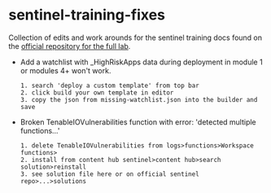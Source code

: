 # sentinel-training-fixes
Collection of edits and work arounds for the sentinel training docs found on the [official repository for the full lab](https://github.com/Azure/Azure-Sentinel/tree/master/Solutions/Training/Azure-Sentinel-Training-Lab).


+ Add a watchlist with _HighRiskApps data during deployment in module 1 or modules 4+ won't work.
   
      1. search 'deploy a custom template' from top bar  
      2. click build your own template in editor  
      3. copy the json from missing-watchlist.json into the builder and save  

+ Broken TenableIOVulnerabilities function with error: 'detected multiple functions...'
   
      1. delete TenableIOVulnerabilities from logs>functions>Workspace functions> 
      2. install from content hub sentinel>content hub>search solution>reinstall 
      3. see solution file here or on official sentinel repo>...>solutions
